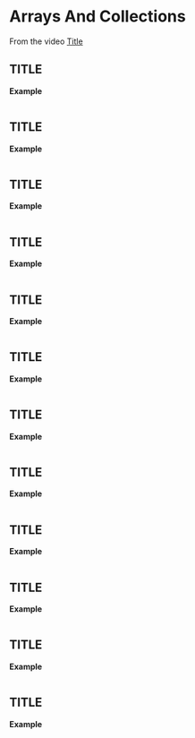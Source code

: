 # Arrays And Collections
From the video [Title](https://a-url.com)

## TITLE
**Example**
```
```

## TITLE
**Example**
```
```

## TITLE
**Example**
```
```

## TITLE
**Example**
```
```

## TITLE
**Example**
```
```

## TITLE
**Example**
```
```

## TITLE
**Example**
```
```

## TITLE
**Example**
```
```

## TITLE
**Example**
```
```

## TITLE
**Example**
```
```

## TITLE
**Example**
```
```

## TITLE
**Example**
```
```



